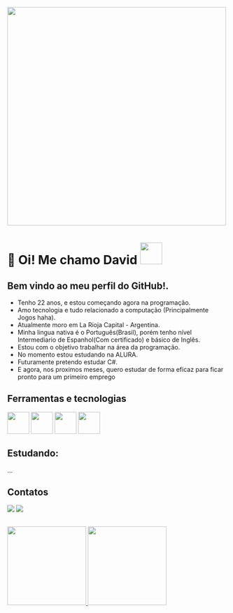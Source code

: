<img src="https://github.com/user-attachments/assets/7e11fafe-9684-4fa8-92f2-7939173f1868" width="500"></img>
# <div>👋 Oi! Me chamo David <img src="https://github.com/user-attachments/assets/77ab96dc-d8f3-41a7-a8ac-6bb018fb6ebd" width="50"></img> </div>

## Bem vindo ao meu perfil do GitHub!.
- Tenho 22 anos, e estou começando agora na programação.
- Amo tecnologia e tudo relacionado a computação (Principalmente Jogos haha).
- Atualmente moro em La Rioja Capital - Argentina.
- Minha lingua nativa é o Português(Brasil), porém tenho nível Intermediario de Espanhol(Com certificado) e básico de Inglês.
- Estou com o objetivo trabalhar na área da programação.
- No momento estou estudando na ALURA.
- Futuramente pretendo estudar C#.
- E agora, nos proximos meses, quero estudar de forma eficaz para ficar pronto para um primeiro emprego

## Ferramentas e tecnologias
<div>
<img src="https://cdn.jsdelivr.net/gh/devicons/devicon@latest/icons/git/git-original.svg" height="50" weight="50" />
<img src="https://cdn.jsdelivr.net/gh/devicons/devicon@latest/icons/github/github-original.svg" height="50" weight="50" />
<img src="https://cdn.jsdelivr.net/gh/devicons/devicon@latest/icons/html5/html5-plain-wordmark.svg" height="50" weight="50" />
<img src="https://cdn.jsdelivr.net/gh/devicons/devicon@latest/icons/css3/css3-plain-wordmark.svg" height="50" weight="50" />
</div>

## Estudando:
<div>
...
</div>

## Contatos
<div>
<a href="https://instagram.com/davidbotelho__" target="_blank"><img loading="lazy" src="https://img.shields.io/badge/-Instagram-%23E4405F?style=for-the-badge&logo=instagram&logoColor=white" target="_blank"></a>
<a href="mailto:davi.fbotelho@gmail.com"><img loading="lazy" src="https://img.shields.io/badge/Gmail-D14836?style=for-the-badge&logo=gmail&logoColor=white" target="_blank"></a>
</div>

## 
<div>
<a href="https://github.com/DavidBotelhoo">
<img loading="lazy" height="180em" src="https://github-readme-stats.vercel.app/api/top-langs/?username=DavidBotelhoo&layout=compact&langs_count=7&theme=dracula"/>
<img loading="lazy" height="180em" src="https://github-readme-stats.vercel.app/api?username=DavidBotelhoo&show_icons=true&theme=dracula&include_all_commits=true&count_private=true"/>
</div>


<!---
--Español---------------------------------------------------------------------------
- 👋 Hola! Me llamo David, tengo 22 años y estoy empezando ahora en la programación.
- Amo la tecnlogia y todo relacionado a la computación (Principalmente los juegos jaja).
- Actualmente vivo en Argentina.
- Mi idioma de origen es el Portugués(Brasil), pero tengo nivel Intermediário en Español(con certificado).
- Quiero trabajar en la Área de la Programación.
- Tengo conocimiento básico de HTML y CSS.
- En el momento estoy estudiando Lógica de la Programación con JS en ALURA, pero en el futuro quiero estudiar Python y C#.
- Y ahora, en los próximos meses, quiero estudiar efectivamente para quedar listo para un primero empleo.

- Quiero seguir actualizando este mi perfil a medida que voy avanzando en mis estudios.

- MUCHÍSIMAS GRACIAS!✨✨

--ENGLISH---------------------------------------------------------------------------
- 👋 Hi! My name is David, i have 22yo and i'm starting now in Programming.
- I love tecnology and all of computing (mainly games haha).
- Actualy i live in Argentina.
- My native language is Potuguese(Brazil), but i have a intermediary level in Spanish Language(With Certificate)
- I want to work in the programming field
- I have basic knowledge about HTML and CSS
- In this moment i'm studying programming logic with JS in ALURA, but in the future i want to study Python and C#.
- And now, in the next months, i want to effectively to be ready for a fisrt job.

- i want to update this profile as i progress in my studies.

THANK YOU SO MUCH!✨✨


DavidBotelhoo/DavidBotelhoo is a ✨ special ✨ repository because its `README.md` (this file) appears on your GitHub profile.
You can click the Preview link to take a look at your changes.
--->
